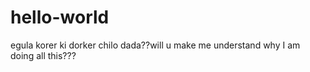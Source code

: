 # hello-world


egula korer ki dorker chilo dada??will u make me understand why I am doing all this???
